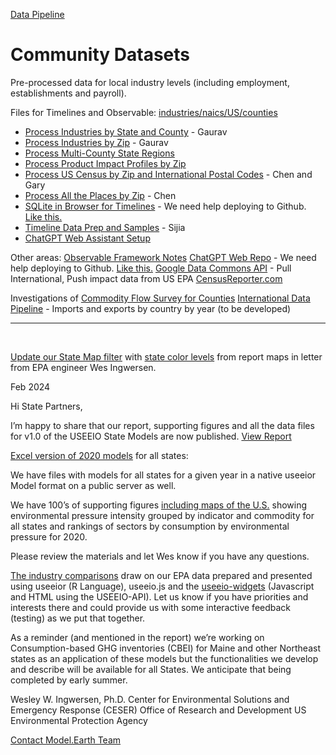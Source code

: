 [Data Pipeline](/data-pipeline/)

# Community Datasets

Pre-processed data for local industry levels (including employment, establishments and payroll).

Files for Timelines and Observable: [industries/naics/US/counties](industries/naics/US/counties/)

- [Process Industries by State and County](process/python/bea) - Gaurav
- [Process Industries by Zip](process/naics/) - Gaurav
- [Process Multi-County State Regions](us/edd/)
- [Process Product Impact Profiles by Zip](/io/template/feed/)
- [Process US Census by Zip and International Postal Codes](/zip/io/#zip=10001) - Chen and Gary
- [Process All the Places by Zip](/places) - Chen
- [SQLite in Browser for Timelines](/data-pipeline/timelines/sqlite/) - We need help deploying to Github. [Like this.](https://phiresky.github.io/blog/2021/hosting-sqlite-databases-on-github-pages/)
- [Timeline Data Prep and Samples](/data-pipeline/timelines/prep/all/) - Sijia
- [ChatGPT Web Assistant Setup](https://github.com/Niek/chatgpt-web)
<!--
	Overview video
	https://platform.openai.com/docs/actions/introduction

	https://retool.com/component-library

	- [Process Farm Fresh Data](process/python/farmfresh/)

	[Google Places API]() - Hours of Operation, All The Places Recyclers, BuildingTransparency Manufacturers
-->

<!-- [Imputation for NAICS Using Machine Learning](/machine-learning/)-->

Other areas:
[Observable Framework Notes](/data-pipeline/timelines/observable)
[ChatGPT Web Repo](https://github.com/Niek/chatgpt-web) - We need help deploying to Github. [Like this.](https://niek.github.io/chatgpt-web/)
[Google Data Commons API](https://docs.datacommons.org/api/) - Pull International, Push impact data from US EPA
[CensusReporter.com](https://CensusReporter.com)

Investigations of [Commodity Flow Survey for Counties](https://github.com/modelearth/commodity-flow-survey)
[International Data Pipeline](../data-pipeline/international) - Imports and exports by country by year (to be developed)  

<!--   
[Zipcode files with employment levels](https://github.com/modelearth/community-data/tree/master/us/zipcodes/naics) - Includes nunber of Establishments and Employees 
-->

---
<br>

[Update our State Map filter](#geoview=country) with [state color levels](https://figshare.com/collections/USEEIO_State_Models_v1_0_-_Supporting_Figures/7041473) from report maps in letter from EPA engineer Wes Ingwersen.
<br>

Feb 2024

Hi State Partners,

I’m happy to share that our report, supporting figures and all the data files for v1.0 of the USEEIO State Models are now published. [View Report](https://cfpub.epa.gov/si/si_public_record_Report.cfm?dirEntryId=360453&Lab=CESER)

[Excel version of 2020 models](http://doi.org/10.23719/1530076) for all states:

We have files with models for all states for a given year in a native useeior Model format on a public server as well.

We have 100’s of supporting figures [including maps of the U.S.](https://doi.org/10.6084/m9.figshare.c.7041473) showing environmental pressure intensity grouped by indicator and commodity for all states and rankings of sectors by consumption by environmental pressure for 2020.

Please review the materials and let Wes know if you have any questions.
 
[The industry comparisons](../localsite/info/) draw on our EPA data prepared and presented using useeior (R Language),  useeio.js and the [useeio-widgets](../io/charts/) (Javascript and HTML using the USEEIO-API). Let us know if you have priorities and interests there and could provide us with some interactive feedback (testing) as we put that together.

As a reminder (and mentioned in the report) we’re working on Consumption-based GHG inventories (CBEI) for Maine and other Northeast states as an application of these models but the functionalities we develop and describe will be available for all States. We anticipate that being completed by early summer. 
 

Wesley W. Ingwersen, Ph.D.
Center for Environmental Solutions and Emergency Response (CESER)
Office of Research and Development
US Environmental Protection Agency

[Contact Model.Earth Team](../io/team/)